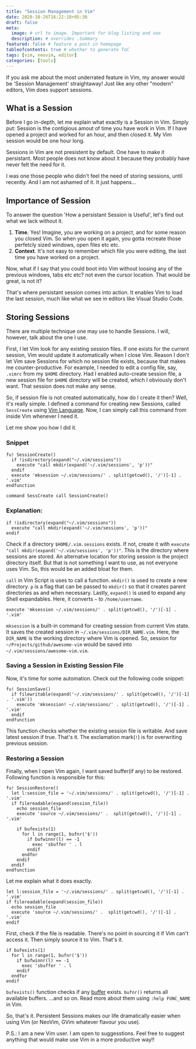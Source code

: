 ```yaml
---
title: "Session Management in Vim"
date: 2020-10-26T16:22:18+05:30
draft: false
meta:
  image: # url to image. Important for blog listing and seo
  description: # overrides .Summary
featured: false # feature a post in homepage
tableofcontents: true # whether to generate ToC
tags: [vim, neovim, editor]
categories: [tools]
---
```


If you ask me about the most underrated feature in Vim, my answer would be
'Session Management' straightaway! Just like any other "modern" editors, Vim
does support sessions.

## What is a Session

Before I go in-depth, let me explain what exactly is a Session in Vim. Simply
put: Session is the contigious amout of time you have work in Vim. If I have
opened a project and worked for an hour, and then closed it. My Vim session
would be one hour long.

Sessions in Vim are not presistent by default. One have to make it persistant.
Most people does not know about it because they probably have never felt the
need for it.

I was one those people who didn't feel the need of storing sessions, until
recently. And I am not ashamed of it. It just happens...

## Importance of Session

To answer the question 'How a persistant Session is Useful', let's find out what
we lack without it.

1. **Time**. Yes! Imagine, you are working on a project, and for some reason you
   closed Vim. So when you open it again, you gotta recreate those perfetcly
   sized windows, open files etc etc.
2. **Context**. It's not easy to remember which file you were editing, the last
   time you have worked on a project.

Now, what if I say that you could boot into Vim without loosing any of the
previous windows, tabs etc etc? not even the cursor location. That would be
great, is not it?

That's where persistant session comes into action. It enables Vim to load
the last session, much like what we see in editors like Visual Studio Code.

## Storing Sessions

There are multiple technique one may use to handle Sessions. I will, however,
talk about the one I use.

First, I let Vim look for any existing session files. If one exists for the
current session, Vim would update it automatically when I close Vim. Reason I
don't let Vim save Sessions for which no session file exists, because that makes
me counter-productive. For example, I needed to edit a config file, say,
`.vimrc` from my `$HOME` directory. Had I enabled auto-create session file, a
new session file for `$HOME` directory will be created, which I obviously don't
want. That session does not make any sense.

So, if session file is not created automatically, how do I create it then? Well,
it's really simple. I defined a command for creating new Sessions, called
`SessCreate` using [Vim Language](#). Now, I can simply call this command from
inside Vim whenever I need it.

Let me show you how I did it.

### Snippet

```vim
fu! SessionCreate()
  if !isdirectory(expand("~/.vim/sessions"))
    execute "call mkdir(expand('~/.vim/sessions', 'p'))"
  endif
  execute 'mksession ~/.vim/sessions/' . split(getcwd(), '/')[-1] . '.vim'
endfunction

command SessCreate call SessionCreate()
```

### Explanation:

```vim
if !isdirectory(expand("~/.vim/sessions"))
  execute "call mkdir(expand('~/.vim/sessions', 'p'))"
endif
```

Check if a directory `$HOME/.vim.sessions` exists. If not, create it with
`execute "call mkdir(expand('~/.vim/sessions', 'p'))"`. This is the directory
where sessions are stored. An alternatve location for storing session is the
project directory itself. But that is not something I want to use, as not
everyone uses Vim. So, this would be an added bloat for them.

`call` in Vim Script is uses to call a function. `mkdir()` is used to create a
new directory. `p` is a flag that can be passed to `mkdir()` so that it creates
parent directories as and when necessary. Lastly, `expand()` is used to expand
any Shell expandables. Here, it converts `~` to `/home/username`.

```vim
execute 'mksession ~/.vim/sessions/' . split(getcwd(), '/')[-1] . '.vim'
```

`mksession` is a built-in command for creating session from current Vim state.
It saves the created session in `~/.vim/sessions/DIR_NAME.vim`. Here, the
`DIR_NAME` is the working directory where Vim is opened. So, session for
`~/Projects/github/awesome-vim` would be saved into
`~/.vim/sessions/awesome-vim.vim`.

### Saving a Session in Existing Session File

Now, it's time for some automation. Check out the following code snippet:

```vim
fu! SessionSave()
  if filewritable(expand('~/.vim/sessions/' . split(getcwd(), '/')[-1] . '.vim'))
    execute 'mksession! ~/.vim/sessions/' . split(getcwd(), '/')[-1] . '.vim'
  endif
endfunction
```

This function checks whether the existing session file is writable. And save
latest session if true. That's it. The exclamation mark(`!`) is for overwriting
previous session.

### Restoring a Session

Finally, when I open Vim again, I want saved buffer(if any) to be restored.
Following function is responsible for this:

```vim
fu! SessionRestore()
  let l:session_file = '~/.vim/sessions/' . split(getcwd(), '/')[-1] . '.vim'
  if filereadable(expand(session_file))
    echo session_file
    execute 'source ~/.vim/sessions/' .  split(getcwd(), '/')[-1] . '.vim'

    if bufexists(1)
      for l in range(1, bufnr('$'))
        if bufwinnr(l) == -1
          exec 'sbuffer ' . l
        endif
      endfor
    endif
  endif
endfunction
```

Let me explain what it does exactly.

```vim
let l:session_file = '~/.vim/sessions/' . split(getcwd(), '/')[-1] . '.vim'
if filereadable(expand(session_file))
  echo session_file
  execute 'source ~/.vim/sessions/' .  split(getcwd(), '/')[-1] . '.vim'
endif
```

First, check if the file is readable. There's no point in sourcing it if Vim
can't access it. Then simply source it to Vim. That's it.

```vim
if bufexists(1)
  for l in range(1, bufnr('$'))
    if bufwinnr(l) == -1
      exec 'sbuffer ' . l
    endif
  endfor
endif
```

`bufexists()` function checks if any [buffer](#) exists. `bufnr()` returns all
available buffers. ...and so on. Read more about them using `:help FUNC_NAME`
in Vim.

So, that's it. Persistent Sessions makes our life dramatically easier when using
Vim (or NeoVim, GVim whatever flavour you use).

P.S.: I am a new Vim user. I am open to suggesstions. Feel free to suggest
anything that would make use Vim in a more productive way!!
